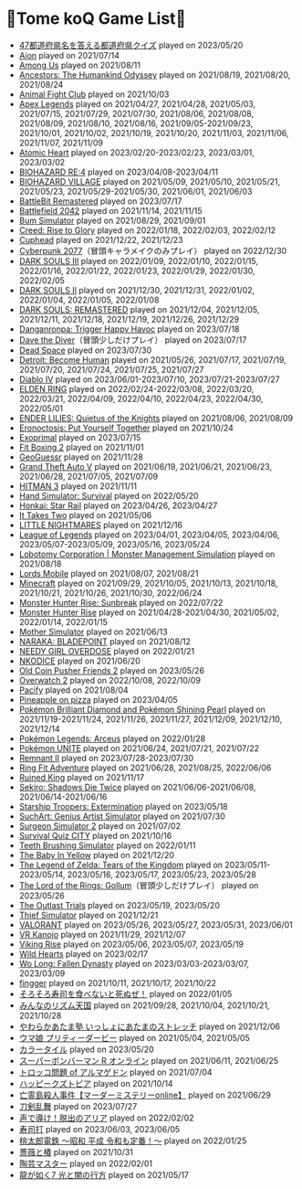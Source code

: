 # 🐒Tome koQ Game List🐒

* [47都道府県名を答える都道府県クイズ](https://www.start-point.net/map_quiz/nihonchizu/) played on 2023/05/20
* [Aion](https://www.aiononline.com/en-us) played on 2021/07/14
* [Among Us](http://www.h2int.com/games/among-us/) played on 2021/08/11
* [Ancestors: The Humankind Odyssey](https://store.steampowered.com/app/536270/Ancestors_The_Humankind_Odyssey/) played on 2021/08/19, 2021/08/20, 2021/08/24
* [Animal Fight Club](https://store.steampowered.com/app/1022780/Animal_Fight_Club/) played on 2021/10/03
* [Apex Legends](https://www.ea.com/ja-jp/games/apex-legends) played on 2021/04/27, 2021/04/28, 2021/05/03, 2021/07/15, 2021/07/29, 2021/07/30, 2021/08/06, 2021/08/08, 2021/08/09, 2021/08/10, 2021/08/16, 2021/09/05-2021/09/23, 2021/10/01, 2021/10/02, 2021/10/19, 2021/10/20, 2021/11/03, 2021/11/06, 2021/11/07, 2021/11/09
* [Atomic Heart](https://www.focus-entmt.com/en/games/atomic-heart) played on 2023/02/20-2023/02/23, 2023/03/01, 2023/03/02
* [BIOHAZARD RE:4](https://www.residentevil.com/re4/en-asia/) played on 2023/04/08-2023/04/11
* [BIOHAZARD VILLAGE](https://www.residentevil.com/village/jp/) played on 2021/05/09, 2021/05/10, 2021/05/21, 2021/05/23, 2021/05/29-2021/05/30, 2021/06/01, 2021/06/03
* [BattleBit Remastered](https://joinbattlebit.com/) played on 2023/07/17
* [Battlefield 2042](https://www.ea.com/ja-jp/games/battlefield/battlefield-2042) played on 2021/11/14, 2021/11/15
* [Bum Simulator](https://store.steampowered.com/app/855740/Bum_Simulator/) played on 2021/08/29, 2021/09/01
* [Creed: Rise to Glory](https://store.steampowered.com/app/804490/Creed_Rise_to_Glory/) played on 2022/01/18, 2022/02/03, 2022/02/12
* [Cuphead](https://store.steampowered.com/app/268910/Cuphead/) played on 2021/12/22, 2021/12/23
* [Cyberpunk 2077](https://www.cyberpunk.net/jp/ja/)（冒頭キャラメイクのみプレイ） played on 2022/12/30
* [DARK SOULS III](https://store.steampowered.com/app/374320/DARK_SOULS_III/) played on 2022/01/09, 2022/01/10, 2022/01/15, 2022/01/16, 2022/01/22, 2022/01/23, 2022/01/29, 2022/01/30, 2022/02/05
* [DARK SOULS II](https://store.steampowered.com/app/236430/DARK_SOULS_II/) played on 2021/12/30, 2021/12/31, 2022/01/02, 2022/01/04, 2022/01/05, 2022/01/08
* [DARK SOULS: REMASTERED](https://store.steampowered.com/app/570940/DARK_SOULS_REMASTERED/) played on 2021/12/04, 2021/12/05, 2021/12/11, 2021/12/18, 2021/12/19, 2021/12/26, 2021/12/29
* [Danganronpa: Trigger Happy Havoc](https://store.steampowered.com/app/413410/_/) played on 2023/07/18
* [Dave the Diver](https://mintrocketgames.com/en/DaveTheDiver)（冒頭少しだけプレイ） played on 2023/07/17
* [Dead Space](https://www.ea.com/ja-jp/games/dead-space) played on 2023/07/30
* [Detroit: Become Human](https://store.steampowered.com/app/1222140/Detroit_Become_Human/) played on 2021/05/26, 2021/07/17, 2021/07/19, 2021/07/20, 2021/07/24, 2021/07/25, 2021/07/27
* [Diablo IV](https://diablo4.blizzard.com/ja-jp/) played on 2023/06/01-2023/07/10, 2023/07/21-2023/07/27
* [ELDEN RING](https://www.eldenring.jp/index.html) played on 2022/02/24-2022/03/08, 2022/03/20, 2022/03/21, 2022/04/09, 2022/04/10, 2022/04/23, 2022/04/30, 2022/05/01
* [ENDER LILIES: Quietus of the Knights](https://en.enderlilies.com/) played on 2021/08/06, 2021/08/09
* [Eronoctosis: Put Yourself Together](https://store.steampowered.com/app/1683860/Eronoctosis_Put_Yourself_Together/) played on 2021/10/24
* [Exoprimal](https://www.exoprimal.com/en-asia/) played on 2023/07/15
* [Fit Boxing 2](https://fitboxing.net/2/) played on 2021/11/01
* [GeoGuessr](https://www.geoguessr.com/ja) played on 2021/11/28
* [Grand Theft Auto V](https://www.rockstargames.com/jp/gta-v) played on 2021/06/19, 2021/06/21, 2021/06/23, 2021/06/28, 2021/07/05, 2021/07/09
* [HITMAN 3](https://store.steampowered.com/app/1659040/HITMAN_3/) played on 2021/11/11
* [Hand Simulator: Survival](https://store.steampowered.com/app/924140/Hand_Simulator_Survival/) played on 2022/05/20
* [Honkai: Star Rail](https://hsr.hoyoverse.com/en-us/home?utm_source=hsrofficialweb&utm_medium=fab&utm_campaign=button) played on 2023/04/26, 2023/04/27
* [It Takes Two](https://www.ea.com/ja-jp/games/it-takes-two) played on 2021/05/06
* [LITTLE NIGHTMARES](https://ln.bn-ent.net/) played on 2021/12/16
* [League of Legends](https://www.leagueoflegends.com/ja-jp/) played on 2023/04/01, 2023/04/05, 2023/04/06, 2023/05/07-2023/05/09, 2023/05/16, 2023/05/24
* [Lobotomy Corporation | Monster Management Simulation](https://store.steampowered.com/app/568220/Lobotomy_Corporation__Monster_Management_Simulation/) played on 2021/08/18
* [Lords Mobile](https://lordsmobile.igg.com/jp/) played on 2021/08/07, 2021/08/21
* [Minecraft](https://www.minecraft.net/ja-jp) played on 2021/09/29, 2021/10/05, 2021/10/13, 2021/10/18, 2021/10/21, 2021/10/26, 2021/10/30, 2022/06/24
* [Monster Hunter Rise: Sunbreak](https://www.monsterhunter.com/rise-sunbreak/ja/) played on 2022/07/22
* [Monster Hunter Rise](https://www.monsterhunter.com/rise/ja/) played on 2021/04/28-2021/04/30, 2021/05/02, 2022/01/14, 2022/01/15
* [Mother Simulator](https://store.steampowered.com/app/802730/Mother_Simulator/) played on 2021/06/13
* [NARAKA: BLADEPOINT](https://www.narakathegame.com/) played on 2021/08/12
* [NEEDY GIRL OVERDOSE](https://whysoserious.jp/needy/) played on 2022/01/21
* [NKODICE](https://store.steampowered.com/app/1510950/NKODICE/) played on 2021/06/20
* [Old Coin Pusher Friends 2](https://store.steampowered.com/app/2281360/_/) played on 2023/05/26
* [Overwatch 2](https://overwatch.blizzard.com/ja-jp/) played on 2022/10/08, 2022/10/09
* [Pacify](https://store.steampowered.com/app/967050/Pacify/) played on 2021/08/04
* [Pineapple on pizza](https://www.majorariatto.com/pineapple-on-pizza) played on 2023/04/05
* [Pokémon Brilliant Diamond and Pokémon Shining Pearl](https://www.pokemon.co.jp/ex/bdsp/ja/) played on 2021/11/19-2021/11/24, 2021/11/26, 2021/11/27, 2021/12/09, 2021/12/10, 2021/12/14
* [Pokémon Legends: Arceus](https://www.pokemon.co.jp/ex/legends_arceus/ja/) played on 2022/01/28
* [Pokémon UNITE](https://www.pokemonunite.jp/ja/) played on 2021/06/24, 2021/07/21, 2021/07/22
* [Remnant II](https://store.steampowered.com/app/1282100/Remnant_II/) played on 2023/07/28-2023/07/30
* [Ring Fit Adventure](https://www.nintendo.co.jp/ring/) played on 2021/06/28, 2021/08/25, 2022/06/06
* [Ruined King](https://www.ruinedking.com/ja-jp/) played on 2021/11/17
* [Sekiro: Shadows Die Twice](https://www.sekiro.jp/) played on 2021/06/06-2021/06/08, 2021/06/14-2021/06/16
* [Starship Troopers: Extermination](https://starshiptroopersextermination.com/) played on 2023/05/18
* [SuchArt: Genius Artist Simulator](https://store.steampowered.com/app/1293180/SuchArt/) played on 2021/07/30
* [Surgeon Simulator 2](https://www.surgeonsim.com/) played on 2021/07/02
* [Survival Quiz CITY](https://sqcgame.com/) played on 2021/10/16
* [Teeth Brushing Simulator](https://store.steampowered.com/app/1073220/Teeth_Brushing_Simulator/) played on 2022/01/11
* [The Baby In Yellow](https://store.steampowered.com/app/2291340/The_Baby_In_Yellow/?l=japanese) played on 2021/12/20
* [The Legend of Zelda: Tears of the Kingdom](https://zelda.nintendo.com/tears-of-the-kingdom/) played on 2023/05/11-2023/05/14, 2023/05/16, 2023/05/17, 2023/05/23, 2023/05/28
* [The Lord of the Rings: Gollum](https://gollumgame.com/)（冒頭少しだけプレイ） played on 2023/05/26
* [The Outlast Trials](https://store.epicgames.com/en-US/p/the-outlast-trials) played on 2023/05/19, 2023/05/20
* [Thief Simulator](https://store.steampowered.com/app/704850/Thief_Simulator/) played on 2021/12/21
* [VALORANT](https://playvalorant.com/ja-jp/) played on 2023/05/26, 2023/05/27, 2023/05/31, 2023/06/01
* [VR Kanojo](http://old.illusion.jp/preview/vrkanojo/vrkanojo.php#conthome) played on 2021/11/29, 2021/12/07
* [Viking Rise](https://vr.igg.com/) played on 2023/05/06, 2023/05/07, 2023/05/19
* [Wild Hearts](https://www.ea.com/ja-jp/games/wild-hearts/wild-hearts) played on 2023/02/17
* [Wo Long: Fallen Dynasty](https://teamninja-studio.com/wolong/) played on 2023/03/03-2023/03/07, 2023/03/09
* [fingger](https://fingger.com/) played on 2021/10/11, 2021/10/17, 2021/10/22
* [そろそろ寿司を食べないと死ぬぜ！](https://store.steampowered.com/app/2000280/_/?l=japanese) played on 2022/01/05
* [みんなのリズム天国](https://www.nintendo.co.jp/wii/somj/) played on 2021/09/28, 2021/10/04, 2021/10/21, 2021/10/28
* [やわらかあたま塾 いっしょにあたまのストレッチ](https://www.nintendo.co.jp/switch/azlsa/) played on 2021/12/06
* [ウマ娘 プリティーダービー](https://umamusume.jp/) played on 2021/05/04, 2021/05/05
* [カラータイル](https://www.gamesaien.com/game/color_tiles/) played on 2023/05/20
* [スーパーボンバーマン R オンライン](https://www.konami.com/games/bomberman/online/jp/ja/) played on 2021/06/11, 2021/06/25
* [トロッコ問題 of アルマゲドン](https://plicy.net/GamePlay/157948) played on 2021/07/04
* [ハッピークズトピア](https://happykuzutopia.cyberstep.com/) played on 2021/10/14
* [亡霊島殺人事件【マーダーミステリーonline】](https://booth.pm/ja/items/1624107) played on 2021/06/29
* [刀剣乱舞](https://games.dmm.com/detail/tohken) played on 2023/07/27
* [声で導け！脱出のアリア](http://www.moguragames.com/entry/escape-aria/) played on 2022/02/02
* [寿司打](https://sushida.net/) played on 2023/06/03, 2023/06/05
* [桃太郎電鉄 ～昭和 平成 令和も定番！～](https://www.konami.com/games/momotetsu/teiban/) played on 2022/01/25
* [薔薇と椿](https://playism.com/game/rose-and-camellia/) played on 2021/10/31
* [陶芸マスター](https://store.steampowered.com/app/1160490/_/?l=japanese) played on 2022/02/01
* [龍が如く7 光と闇の行方](https://ryu-ga-gotoku.com/seven/) played on 2021/05/17
